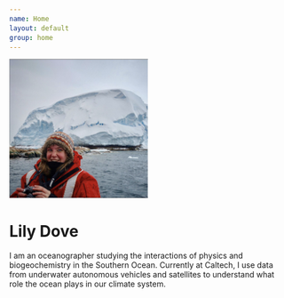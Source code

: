 ```yaml
---
name: Home
layout: default
group: home
---
```


<img src="/static/img/LilyDove1.jpg" class="img-responsive center-block" style="width:250px;height:250px;" alt="Sitting in front of the recently discovered Sif Island in the Amundsen Sea, Antarctica!"/>

<h1 class="text-center">Lily Dove</h1>

<p class="lead text-justify">
I am an oceanographer studying the interactions of physics and biogeochemistry in the Southern Ocean. Currently at Caltech, I use data from underwater autonomous vehicles and satellites to understand what role the ocean plays in our climate system.
</p>

